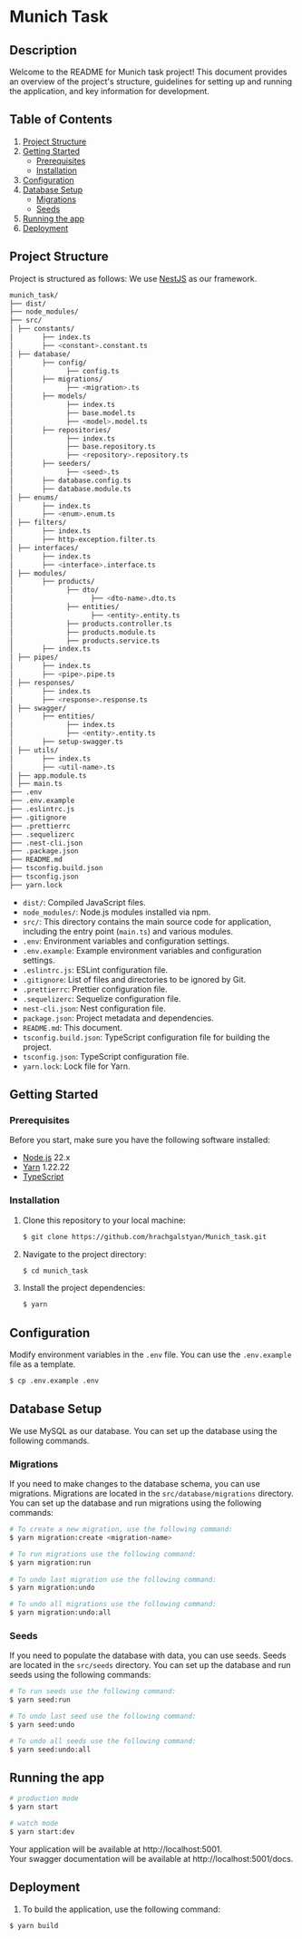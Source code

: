 # Munich Task

## Description

Welcome to the README for Munich task project! This document provides an overview of the project's structure, guidelines for setting up and running the application, and key information for development.

## Table of Contents

1. [Project Structure](#project-structure)
2. [Getting Started](#getting-started)
    - [Prerequisites](#prerequisites)
    - [Installation](#installation)
3. [Configuration](#configuration)
4. [Database Setup](#database-setup)
    - [Migrations](#migrations)
    - [Seeds](#seeds)
5. [Running the app](#running-the-app)
7. [Deployment](#deployment)

## Project Structure

Project is structured as follows:
We use [NestJS](https://nestjs.com/) as our framework.

```bash
munich_task/
├── dist/
├── node_modules/  
├── src/  
│ ├── constants/
│       ├── index.ts
│       ├── <constant>.constant.ts
│ ├── database/
│       ├── config/
│             ├── config.ts
│       ├── migrations/
│             ├── <migration>.ts
│       ├── models/
│             ├── index.ts
│             ├── base.model.ts
│             ├── <model>.model.ts
│       ├── repositories/
│             ├── index.ts
│             ├── base.repository.ts
│             ├── <repository>.repository.ts
│       ├── seeders/
│             ├── <seed>.ts
│       ├── database.config.ts
│       ├── database.module.ts
│ ├── enums/
│       ├── index.ts
│       ├── <enum>.enum.ts
│ ├── filters/
│       ├── index.ts
│       ├── http-exception.filter.ts
│ ├── interfaces/
│       ├── index.ts
│       ├── <interface>.interface.ts
│ ├── modules/
│       ├── products/
│             ├── dto/
│                   ├── <dto-name>.dto.ts
│             ├── entities/
│                   ├── <entity>.entity.ts
│             ├── products.controller.ts
│             ├── products.module.ts
│             ├── products.service.ts
│       ├── index.ts
│ ├── pipes/
│       ├── index.ts
│       ├── <pipe>.pipe.ts
│ ├── responses/
│       ├── index.ts
│       ├── <response>.response.ts
│ ├── swagger/
│       ├── entities/
│             ├── index.ts
│             ├── <entity>.entity.ts
│       ├── setup-swagger.ts
│ ├── utils/
│       ├── index.ts
│       ├── <util-name>.ts
│ ├── app.module.ts  
│ ├── main.ts  
├── .env 
├── .env.example
├── .eslintrc.js 
├── .gitignore  
├── .prettierrc  
├── .sequelizerc  
├── .nest-cli.json  
├── .package.json  
├── README.md
├── tsconfig.build.json  
├── tsconfig.json  
├── yarn.lock  
```

- `dist/`: Compiled JavaScript files.
- `node_modules/`: Node.js modules installed via npm.
- `src/`: This directory contains the main source code for application, including the entry point (`main.ts`) and various modules.
- `.env`: Environment variables and configuration settings.
- `.env.example`: Example environment variables and configuration settings.
- `.eslintrc.js`: ESLint configuration file.
- `.gitignore`: List of files and directories to be ignored by Git.
- `.prettierrc`: Prettier configuration file.
- `.sequelizerc`: Sequelize configuration file.
- `nest-cli.json`: Nest configuration file.
- `package.json`: Project metadata and dependencies.
- `README.md`: This document.
- `tsconfig.build.json`: TypeScript configuration file for building the project.
- `tsconfig.json`: TypeScript configuration file.
- `yarn.lock`: Lock file for Yarn.

## Getting Started

### Prerequisites

Before you start, make sure you have the following software installed:

- [Node.js](https://nodejs.org/) 22.x
- [Yarn](https://yarnpkg.com/) 1.22.22
- [TypeScript](https://www.typescriptlang.org/)

### Installation

1. Clone this repository to your local machine:

   ```bash
   $ git clone https://github.com/hrachgalstyan/Munich_task.git
    ```

2. Navigate to the project directory:

   ```bash
   $ cd munich_task
   ```

3. Install the project dependencies:

   ```bash
   $ yarn
   ```

## Configuration

Modify environment variables in the `.env` file. You can use the `.env.example` file as a template.

```bash
$ cp .env.example .env
```

## Database Setup

We use MySQL as our database. You can set up the database using the following commands.

### Migrations

If you need to make changes to the database schema, you can use migrations. Migrations are located in the `src/database/migrations` directory.
You can set up the database and run migrations using the following commands:

```bash
# To create a new migration, use the following command:
$ yarn migration:create <migration-name>

# To run migrations use the following command:
$ yarn migration:run
   
# To undo last migration use the following command:
$ yarn migration:undo

# To undo all migrations use the following command:
$ yarn migration:undo:all
```

### Seeds

If you need to populate the database with data, you can use seeds. Seeds are located in the `src/seeds` directory.
You can set up the database and run seeds using the following commands:

```bash
# To run seeds use the following command:
$ yarn seed:run

# To undo last seed use the following command:
$ yarn seed:undo

# To undo all seeds use the following command:
$ yarn seed:undo:all
```

## Running the app

```bash
# production mode
$ yarn start

# watch mode
$ yarn start:dev
```

Your application will be available at http://localhost:5001.  
Your swagger documentation will be available at http://localhost:5001/docs.

## Deployment

1. To build the application, use the following command:

```bash
$ yarn build
```

